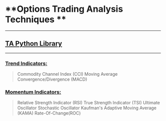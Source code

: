 # **Options Trading Analysis Techniques **
---



## [TA Python Library](https://github.com/bukosabino/ta)
---
### [Trend Indicators:](ta_library_indicators/trendIndicators.ipynb)
> Commodity Channel Index (CCI)
> Moving Average Convergence/Divergence (MACD)



### [Momentum Indicators:](ta_library_indicators/momentumIndicators.ipynb)
> Relative Strength Indicator (RSI)
> True Strength Indicator (TSI)
> Ultimate Oscillator 
> Stochastic Oscillator
> Kaufman's Adaptive Moving Average (KAMA)
> Rate-Of-Change(ROC)

